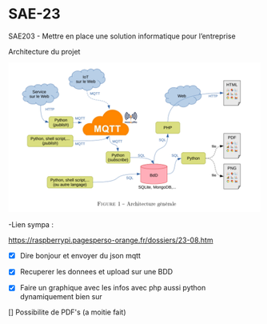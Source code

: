 # SAE-23
SAE203 - Mettre en place une solution informatique pour l’entreprise

Architecture du projet

![image](images/architecture.png)

-Lien sympa : 

https://raspberrypi.pagesperso-orange.fr/dossiers/23-08.htm

- [x] Dire bonjour et envoyer du json mqtt
  
- [x] Recuperer les donnees et upload sur une BDD
  
- [x] Faire un graphique avec les infos avec php aussi python dynamiquement bien sur
  
[] Possibilite de PDF's (a moitie fait)